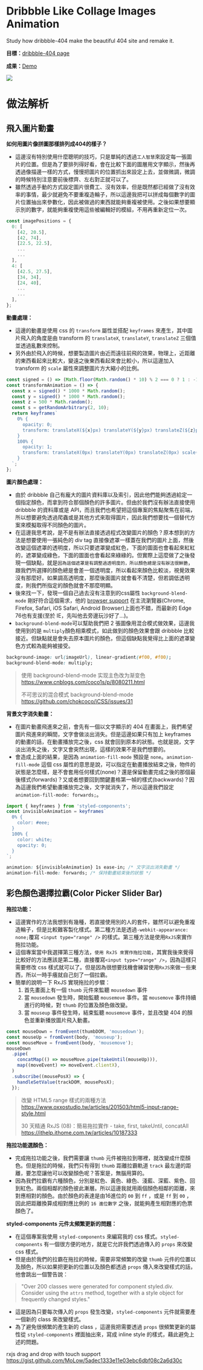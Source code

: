# Dribbble Like Collage Images Animation
Study how dribbble-404 make the beautiful 404 site and remake it.

**目標：**[dribbble-404 page](https://dribbble.com/shots/902435-Website-Analytics-Dashboard/attachments/98800?fbclid=IwAR38Oqp0kxBYHKR8iamYRKFlkFpEzO-NMSfQ55RF30WnCvJqjvjXMwQ_3lE)

**成果：**[Demo](https://timingjl.github.io/dribbble-like-collage-images-animation/)

![](https://raw.githubusercontent.com/TimingJL/dribbble-like-collage-images-animation/master/src/demo/dribbble-404-clone-demo.gif)


# 做法解析
## 飛入圖片動畫
**如何用圖片像拼圖那樣排列成404的樣子？**  
- 這邊沒有特別使用什麼聰明的技巧，只是單純的透過`工人智慧`來設定每一張圖片的位置。但是為了要排列得好看，會在比較下面的圖層用文字顯示，然後再透過像描邊一樣的方式，慢慢把圖片的位置抓出來設定上去，並做微調，微調的時候特別注意要前後標齊、左右對正就可以了。
- 雖然透過手動的方式設定圖片很費工、沒有效率，但是既然都已經做了沒有效率的事情，最少就避免不要重複造輪子，所以這邊我把可以拼成每個數字的圖片位置抽出來參數化，因此被做過的東西就能夠重複被使用。之後如果想要顯示別的數字，就能夠重複使用這些被編輯好的模組，不用再重新定位一次。
```js
const imagePositions = {
  0: [
    [42, 20.5],
    [42, 74],
    [22.5, 22.5],
    ...
    ...
  ],
  4: [
    [42.5, 27.5],
    [34, 34],
    [24, 40],
    ...
    ...
  ],
};
```

**動畫處理：**  
- 這邊的動畫是使用 css 的 `transform` 屬性並搭配 `keyframes` 來產生，其中圖片飛入的角度是由 transform 的 `translateX`, `translateY`, `translateZ` 三個值並透過亂數來控制。
- 另外由於飛入的時候，想要製造圖片由近而遠往前飛的效果，物理上，近距離的東西看起來比較大，變遠之後東西看起來會比較小，所以這邊加入 transform 的 `scale` 屬性來調整圖片方大縮小的比例。
```js
const signed = () => (Math.floor(Math.random() * 10) % 2 === 0 ? 1 : -1);
const transformAnimation = () => {
  const x = signed() * 1000 * Math.random();
  const y = signed() * 1000 * Math.random();
  const z = 500 * Math.random();
  const s = getRandomArbitrary(2, 10);
  return keyframes`
    0% {
      opacity: 0;
      transform: translateX(${x}px) translateY(${y}px) translateZ(${z}px) scale(${s});
    }
    100% {
      opacity: 1;
      transform: translateX(0px) translateY(0px) translateZ(0px) scale(1);
    }
  `;
};
```

**圖片顏色處理：**  
- 由於 dribbble 自己有龐大的圖片資料庫以及索引，因此他們能夠透過給定一個指定顏色，而拿到符合那個顏色的許多圖片。但由於我們沒有辦法直接使用 dribbble 的資料庫或是 API，而且我們也希望把這個專案的焦點聚焦在前端，所以想要避免透過爬蟲或是其他方式來取得圖片，因此我們想要找一個替代方案來模擬取得不同顏色的圖片。
- 在這邊我思考說，是不是有辦法直接透過程式改變圖片的顏色？原本想到的方法是想要使用一張純色的 div tag 直接像遮罩一樣蓋在我們的圖片上面，然後改變這個遮罩的透明度，所以只要遮罩變成紅色，下面的圖面也會看起來紅紅的，遮罩變成綠色，下面的圖面也會看起來綠綠的。但實際上這麼做了之後發現一個缺點，就是`因為這個遮罩是有調整過透明度的，所以顏色總是沒有辦法很鮮艷`，跟我們所選擇的顏色總是會差一個透明度，所以看起來顏色比較淡，視覺效果沒有那麼好。如果調高透明度，那麼後面圖片就會看不清楚，但若調低透明度，則我們所指定的顏色就會不那麼明顯。
- 後來找一下，發現一個自己過去沒有注意到的css屬性 `background-blend-mode` 剛好符合這個需求，他的 [browser support](https://caniuse.com/#search=background-blend-mode) 在主流瀏覽器(Chrome, Firefox, Safari, iOS Safari, Android Browser)上面也不錯，而最新的 Edge 76也有支援(至於 IE，先叫他去旁邊玩沙好了...)。
- `background-blend-mode`可以幫助我們把 2 張圖像用混合模式做效果，這邊我使用到的是 `multiply`顏色相乘模式，如此做到的顏色效果會跟 dribbble 比較接近。但缺點就是會失去原本圖片的顏色，但這個缺點我覺得比上面的遮罩變色方式較為能夠被接受。
```css
background-image: url(imageUrl), linear-gradient(#f00, #f00);
background-blend-mode: multiply;
```

>使用 background-blend-mode 实现主色改为渐变色  
>https://www.cnblogs.com/coco1s/p/8080211.html
>
>不可思议的混合模式 background-blend-mode  
>https://github.com/chokcoco/iCSS/issues/31

**背景文字消失動畫：**  
- 在圖片動畫飛進來之前，會先有一個以文字顯示的 404 在畫面上，我們希望圖片飛進來的瞬間，文字會做淡出消失。但是這邊如果只有加上 keyframes 的動畫的話，在動畫播放完之後，css 就會回到原本的狀態。也就是說，文字淡出消失之後，文字又會突然出現，這樣的效果不是我們想要的。
- 會造成上面的結果，是因為 `animation-fill-mode` 預設是 `none`。`animation-fill-mode` 這個 css 屬性的意思是說，可以指定在動畫播放結束之後，物件的狀態是怎麼樣，是不會套用任何樣式(none)？還是保留動畫完成之後的那個最後樣式(forwards)？又或者想要回到關鍵畫格第一幀的樣式(backwards)？因為這邊我們希望動畫播放完之後，文字就消失了，所以這邊我們設定 `animation-fill-mode: forwards;`。

```js
import { keyframes } from 'styled-components';
const invisibleAnimation = keyframes`
  0% {
    color: #eee;
  }
  100% {
    color: white;
    opacity: 0;
  }
`;
```

```css
animation: ${invisibleAnimation} 1s ease-in; /* 文字淡出消失動畫 */
animation-fill-mode: forwards; /* 保持動畫結束後的狀態 */
```

## 彩色顏色選擇拉霸(Color Picker Slider Bar)
**拖拉功能：**  
- 這邊實作的方法我想到有幾種，若直接使用別的人的套件，雖然可以避免重複造輪子，但是比較難客製化樣式。第二種方法是透過`-webkit-appearance: none;`覆寫 `<input type="range" />` 的樣式。第三種方法是使用`RxJS`來實作拖拉功能。
- 這個專案當中我選擇第三種方法，`使用 RxJS 來實作拖拉功能`，其實我後來覺得比較好的方法應該是第二種，直接覆寫`<input type="range" />`，因為這樣只需要修改 css 樣式就可以了。但是因為很想要找機會練習使用`RxJS`來做一些東西，所以一時手癢就自己刻了一個拉霸。
- 簡單的說明一下 RxJS 實現拖拉的步驟：
  1. 首先畫面上有一個 `thumb` 元件來監聽 `mousedown` 事件
  2. 當 `mousedown` 發生時，開始監聽 `mousemove` 事件。當 `mousemove` 事件持續進行的時候，對 `thumb` 的位置及顏色做改變。
  3. 當 `mouseup` 事件發生時，結束監聽 `mousemove` 事件，並且改變 404 的顏色並重新播放圖片飛入動畫。
```js
const mouseDown = fromEvent(thumbDOM, 'mousedown');
const mouseUp = fromEvent(body, 'mouseup');
const mouseMove = fromEvent(body, 'mousemove');
mouseDown
  .pipe(
    concatMap(() => mouseMove.pipe(takeUntil(mouseUp))),
    map((moveEvent) => moveEvent.clientX),
  )
  .subscribe((mousePosX) => {
    handleSetValue(trackDOM, mousePosX);
  });
```
>改變 HTML5 range 樣式的兩種方法  
>https://www.oxxostudio.tw/articles/201503/html5-input-range-style.html
>
>30 天精通 RxJS (08)：簡易拖拉實作 - take, first, takeUntil, concatAll  
>https://ithelp.ithome.com.tw/articles/10187333

**拖拉功能選顏色：**  
- 完成拖拉功能之後，我們需要讓 `thumb` 元件被拖拉到哪裡，就改變成什麼顏色。但是拖拉的時候，我們只有得到 `thumb` 距離拉霸軌道 `track` 最左邊的距離，要怎麼讓他可以改變顏色呢？答案是，無腦用算的。
- 因為我們拉霸有六種顏色，分別是紅色、黃色、綠色、淺藍、深藍、紫色、回到紅色。兩個相鄰的顏色彼此漸層。所以這邊我就用兩個顏色相鄰的距離，來對應相對的顏色。由於顏色的表達是由16進位的 `00` 到 `ff` ，或是 `ff` 到 `00` ，因此把距離換算成相對應比例的 `16 進位數字` 之後，就能夠產生相對應的色票顏色了。

**styled-components 元件太頻繁更新的問題：**  
- 在這個專案我使用 `styled-components` 來編寫我的 css 樣式。`styled-components` 有一個很方便的地方，就是它允許我們透過傳入的 `props` 來改變 css 樣式。
- 但是由於我們的拉霸在拖拉的時候，需要非常頻繁的改變 `thumb` 元件的位置以及顏色，所以如果把更新的位置以及顏色都透過 `props` 傳入來改變樣式的話，他會跳出一個警告說：
>"Over 200 classes were generated for component styled.div. Consider using the `attrs` method, together with a style object for frequently changed styles."
- 這是因為只要每次傳入的 `props` 發生改變，`styled-components` 元件就需要產一個新的 class 來改變樣式。
- 為了避免很頻繁的產生新的 class ，這邊我把需要透過 `props` 很頻繁更新的屬性從 `styled-components` 裡面抽出來，寫成 inline style 的樣式，藉此避免上述的問題。




rxjs drag and drop with touch support
https://gist.github.com/MoLow/5adec1333e11e03ebc6dbf08c2a6d30c